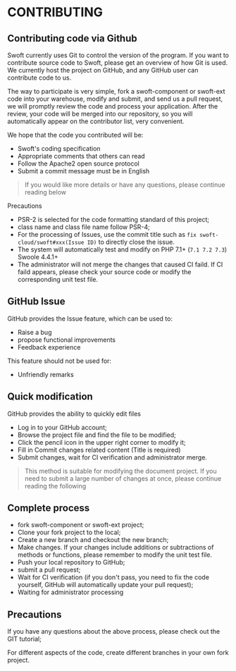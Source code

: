 # CONTRIBUTING

## Contributing code via Github

Swoft currently uses Git to control the version of the program. If you want to contribute source code to Swoft, please get an overview of how Git is used. We currently host the project on GitHub, and any GitHub user can contribute code to us.

The way to participate is very simple, fork a swoft-component or swoft-ext code into your warehouse, modify and submit, and send us a pull request, we will promptly review the code and process your application. After the review, your code will be merged into our repository, so you will automatically appear on the contributor list, very convenient.

We hope that the code you contributed will be:

- Swoft's coding specification
- Appropriate comments that others can read
- Follow the Apache2 open source protocol
- Submit a commit message must be in English

> If you would like more details or have any questions, please continue reading below

Precautions

- PSR-2 is selected for the code formatting standard of this project;
- class name and class file name follow PSR-4;
- For the processing of Issues, use the commit title such as `fix swoft-cloud/swoft#xxx(Issue ID)` to directly close the issue.
- The system will automatically test and modify on PHP 7.1+ (`7.1 7.2 7.3`) Swoole 4.4.1+
- The administrator will not merge the changes that caused CI faild. If CI faild appears, please check your source code or modify the corresponding unit test file.

## GitHub Issue

GitHub provides the Issue feature, which can be used to:

- Raise a bug
- propose functional improvements
- Feedback experience

This feature should not be used for:

- Unfriendly remarks

## Quick modification

GitHub provides the ability to quickly edit files

- Log in to your GitHub account;
- Browse the project file and find the file to be modified;
- Click the pencil icon in the upper right corner to modify it;
- Fill in Commit changes related content (Title is required)
- Submit changes, wait for CI verification and administrator merge.

> This method is suitable for modifying the document project. If you need to submit a large number of changes at once, please continue reading the following

## Complete process

- fork swoft-component or swoft-ext project;
- Clone your fork project to the local;
- Create a new branch and checkout the new branch;
- Make changes. If your changes include additions or subtractions of methods or functions, please remember to modify the unit test file.
- Push your local repository to GitHub;
- submit a pull request;
- Wait for CI verification (if you don't pass, you need to fix the code yourself, GitHub will automatically update your pull request);
- Waiting for administrator processing

## Precautions

If you have any questions about the above process, please check out the GIT tutorial;

For different aspects of the code, create different branches in your own fork project.
